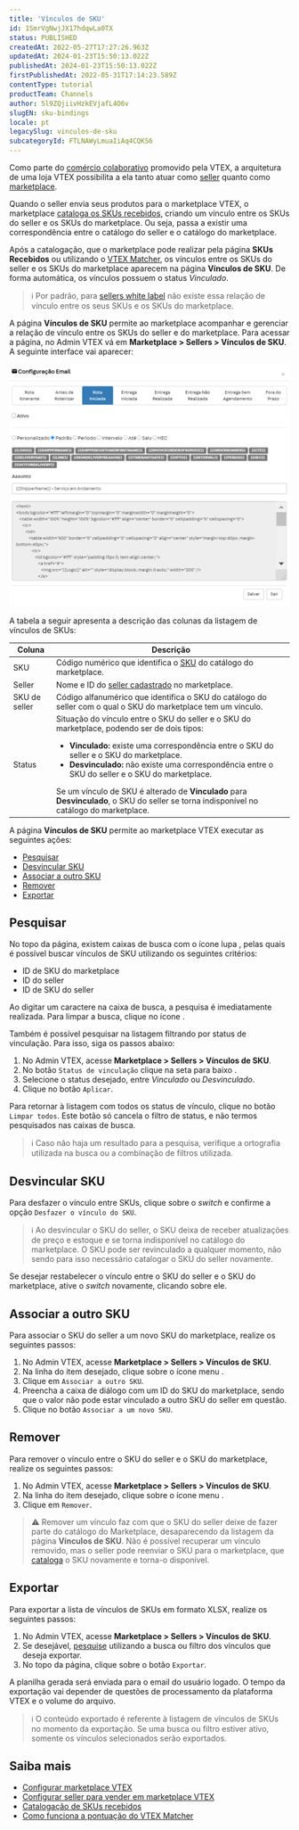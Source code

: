 ```yaml
---
title: 'Vínculos de SKU'
id: 1SmrVgNwjJX17hdqwLa0TX
status: PUBLISHED
createdAt: 2022-05-27T17:27:26.963Z
updatedAt: 2024-01-23T15:50:13.022Z
publishedAt: 2024-01-23T15:50:13.022Z
firstPublishedAt: 2022-05-31T17:14:23.589Z
contentType: tutorial
productTeam: Channels
author: 5l9ZQjiivHzkEVjafL4O6v
slugEN: sku-bindings
locale: pt
legacySlug: vinculos-de-sku
subcategoryId: FTLNAWyLmuaIiAq4CQKS6
---
```


Como parte do [comércio colaborativo](https://help.vtex.com/pt/tutorial/estrategias-de-marketplace-na-vtex--tutorials_402) promovido pela VTEX, a arquitetura de uma loja VTEX possibilita a ela tanto atuar como [seller](https://help.vtex.com/pt/tutorial/configurar-seller-para-vender-em-marketplace-vtex--6g045OkRSjNpqhkExbQRlP) quanto como [marketplace](https://help.vtex.com/pt/tutorial/configurar-marketplace-vtex--7splyp5MqIyt2Iyz5jsNzb). 

Quando o seller envia seus produtos para o marketplace VTEX, o marketplace [cataloga os SKUs recebidos](https://help.vtex.com/pt/tutorial/sugerindo-e-aprovando-skus--tutorials_396), criando um vínculo entre os SKUs do seller e os SKUs do marketplace. Ou seja, passa a existir uma correspondência entre o catálogo do seller e o catálogo do marketplace. 

Após a catalogação, que o marketplace pode realizar pela página **SKUs Recebidos** ou utilizando o [VTEX Matcher](https://help.vtex.com/pt/tutorial/entendendo-a-pontuacao-do-vtex-matcher--tutorials_424), os vínculos entre os SKUs do seller e os SKUs do marketplace aparecem na página **Vínculos de SKU**. De forma automática, os vínculos possuem o status _Vinculado_.

>ℹ️ Por padrão, para [sellers white label](https://help.vtex.com/pt/tutorial/seller-white-label--5orlGHyDHGAYciQ64oEgKa) não existe essa relação de vínculo entre os seus SKUs e os SKUs do marketplace.

A página **Vínculos de SKU** permite ao marketplace acompanhar e gerenciar a relação de vínculo entre os SKUs do seller e do marketplace. Para acessar a página, no Admin VTEX vá em **Marketplace > Sellers > Vínculos de SKU**. A seguinte interface vai aparecer:

![sku-bindings-pt](https://raw.githubusercontent.com/vtexdocs/help-center-content/refs/heads/main/_1.png)

A tabela a seguir apresenta a descrição das colunas da listagem de vínculos de SKUs:

| **Coluna** | **Descrição** |
| ---------- | ---------- |
| SKU | Código numérico que identifica o [SKU](https://help.vtex.com/pt/tracks/catalogo-101--5AF0XfnjfWeopIFBgs3LIQ/17PxekVPmVYI4c3OCQ0ddJ) do catálogo do marketplace. |
| Seller | Nome e ID do [seller cadastrado](https://help.vtex.com/pt/tutorial/adicionar-seller--tutorials_392) no marketplace. |
| SKU de seller | Código alfanumérico que identifica o SKU do catálogo do seller com o qual o SKU do marketplace tem um vínculo. |
| Status | Situação do vínculo entre o SKU do seller e o SKU do marketplace, podendo ser de dois tipos: <ul><li><b>Vinculado:</b> existe uma correspondência entre o SKU do seller e o SKU do marketplace.</li><li><b>Desvinculado:</b> não existe uma correspondência entre o SKU do seller e o SKU do marketplace.</li></ul> Se um vínculo de SKU é alterado de <b>Vinculado</b> para <b>Desvinculado</b>, o SKU do seller se torna indisponível no catálogo do marketplace. |

A página **Vínculos de SKU** permite ao marketplace VTEX executar as seguintes ações:

- [Pesquisar](#pesquisar)
- [Desvincular SKU](#desvincular-sku)
- [Associar a outro SKU](#associar-a-outro-sku)
- [Remover](#remover)
- [Exportar](#exportar)

## Pesquisar

No topo da página, existem caixas de busca com o ícone lupa <i class="fas fa-search"></i>, pelas quais é possível buscar vínculos de SKU utilizando os seguintes critérios:

- ID de SKU do marketplace
- ID do seller
- ID de SKU do seller

Ao digitar um caractere na caixa de busca, a pesquisa é imediatamente realizada. Para limpar a busca, clique no ícone <i class="far fa-times-circle"></i>. 

Também é possível pesquisar na listagem filtrando por status de vinculação. Para isso, siga os passos abaixo:

1. No Admin VTEX, acesse **Marketplace > Sellers > Vínculos de SKU**.
2. No botão `Status de vinculação` clique na seta para baixo <i class="fas fa-angle-down"></i>.
3. Selecione o status desejado, entre _Vinculado_ ou _Desvinculado_.
4. Clique no botão `Aplicar`.

Para retornar à listagem com todos os status de vínculo, clique no botão `Limpar todos`. Este botão só cancela o filtro de status, e não termos pesquisados nas caixas de busca.

>ℹ️ Caso não haja um resultado para a pesquisa, verifique a ortografia utilizada na busca ou a combinação de filtros utilizada. 

## Desvincular SKU

Para desfazer o vínculo entre SKUs, clique sobre o _switch_ <i class="fas fa-toggle-on"></i> e confirme a opção `Desfazer o vínculo do SKU`.

>ℹ️ Ao desvincular o SKU do seller, o SKU deixa de receber atualizações de preço e estoque e se torna indisponível no catálogo do marketplace. O SKU pode ser revinculado a qualquer momento, não sendo para isso necessário catalogar o SKU do seller novamente.

Se desejar restabelecer o vínculo entre o SKU do seller e o SKU do marketplace, ative o _switch_ <i class="fas fa-toggle-on"></i> novamente, clicando sobre ele.

## Associar a outro SKU

Para associar o SKU do seller a um novo SKU do marketplace, realize os seguintes passos:

1. No Admin VTEX, acesse **Marketplace > Sellers > Vínculos de SKU**.
2. Na linha do item desejado, clique sobre o ícone menu <i class="fas fa-ellipsis-v"></i>.
3. Clique em <i class="fas fa-link"></i> `Associar a outro SKU`.
4. Preencha a caixa de diálogo com um ID do SKU do marketplace, sendo que o valor não pode estar vinculado a outro SKU do seller em questão.
5. Clique no botão <i class="fas fa-link"></i> `Associar a um novo SKU`.

## Remover

Para remover o vínculo entre o SKU do seller e o SKU do marketplace, realize os seguintes passos:

1. No Admin VTEX, acesse **Marketplace > Sellers > Vínculos de SKU**.
2. Na linha do item desejado, clique sobre o ícone menu <i class="fas fa-ellipsis-v"></i>.
3. Clique em <i class="far fa-trash-alt"></i> `Remover`.

>⚠️ Remover um vínculo faz com que o SKU do seller deixe de fazer parte do catálogo do Marketplace, desaparecendo da listagem da página **Vínculos de SKU**. Não é possível recuperar um vínculo removido, mas o seller pode reenviar o SKU para o marketplace, que [cataloga](https://help.vtex.com/pt/tutorial/sugerindo-e-aprovando-skus--tutorials_396) o SKU novamente e torna-o disponível.

## Exportar

Para exportar a lista de vínculos de SKUs em formato XLSX, realize os seguintes passos:

1. No Admin VTEX, acesse **Marketplace > Sellers > Vínculos de SKU**.
2. Se desejável, [pesquise](#pesquisar) utilizando a busca ou filtro dos vínculos que deseja exportar.
3. No topo da página, clique sobre o botão <i class="fas fa-arrow-to-top"></i> `Exportar`.

A planilha gerada será enviada para o email do usuário logado. O tempo da exportação vai depender de questões de processamento da plataforma VTEX e o volume do arquivo.

>ℹ️ O conteúdo exportado é referente à listagem de vínculos de SKUs no momento da exportação. Se uma busca ou filtro estiver ativo, somente os vínculos selecionados serão exportados.

## Saiba mais

- [Configurar marketplace VTEX](https://help.vtex.com/pt/tutorial/configurar-marketplace-vtex--7splyp5MqIyt2Iyz5jsNzb)
- [Configurar seller para vender em marketplace VTEX](https://help.vtex.com/pt/tutorial/configurar-seller-para-vender-em-marketplace-vtex--6g045OkRSjNpqhkExbQRlP)
- [Catalogação de SKUs recebidos](https://help.vtex.com/pt/tutorial/sugerindo-e-aprovando-skus--tutorials_396)
- [Como funciona a pontuação do VTEX Matcher](https://help.vtex.com/pt/tutorial/entendendo-a-pontuacao-do-vtex-matcher--tutorials_424)
